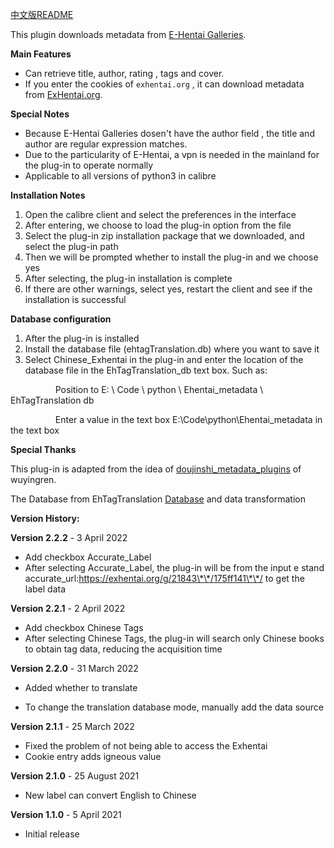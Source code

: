 [中文版README](README_cn.md)

This plugin downloads metadata from [E-Hentai Galleries](https://e-hentai.org/).

**Main Features**

- Can retrieve title, author, rating , tags and cover.
- If you enter the cookies of `exhentai.org` , it can download metadata from [ExHentai.org](https://exhentai.org/).

**Special Notes**

- Because E-Hentai Galleries dosen't have the author field , the title and author are regular expression matches. 
- Due to the particularity of E-Hentai, a vpn is needed in the mainland for the plug-in to operate normally
- Applicable to all versions of python3 in calibre

**Installation Notes**

1. Open the calibre client and select the preferences in the interface
2. After entering, we choose to load the plug-in option from the file
3. Select the plug-in zip installation package that we downloaded, and select the plug-in path
4. Then we will be prompted whether to install the plug-in and we choose yes
5. After selecting, the plug-in installation is complete
6. If there are other warnings, select yes, restart the client and see if the installation is successful

**Database configuration**

1. After the plug-in is installed
2. Install the database file (ehtagTranslation.db) where you want to save it
3. Select Chinese_Exhentai in the plug-in and enter the location of the database file in the EhTagTranslation_db text box. Such as:


&emsp; &emsp; &emsp; &emsp; Position to E: \ Code \ python \ Ehentai_metadata \ EhTagTranslation db

&emsp; &emsp; &emsp; &emsp; Enter a value in the text box E:\Code\python\Ehentai_metadata in the text box

**Special Thanks**

This plug-in is adapted from the idea of ​​[doujinshi_metadata_plugins](https://github.com/yingziwu/doujinshi_metadata_plugins) of wuyingren.

The Database from EhTagTranslation [Database](https://github.com/EhTagTranslation/Database) and data transformation

**Version History:**

**Version 2.2.2** - 3 April 2022

- Add checkbox Accurate_Label
- After selecting Accurate_Label, the plug-in will be from the input e stand accurate_url:https://exhentai.org/g/21843\*\*/175ff141\*\*/ to get the label data


**Version 2.2.1** - 2 April 2022

- Add checkbox Chinese Tags
- After selecting Chinese Tags, the plug-in will search only Chinese books to obtain tag data, reducing the acquisition time


**Version 2.2.0** - 31 March 2022

- Added whether to translate

- To change the translation database mode, manually add the data source


**Version 2.1.1** - 25 March 2022

- Fixed the problem of not being able to access the Exhentai
- Cookie entry adds igneous value


**Version 2.1.0** - 25 August 2021

- New label can convert English to Chinese

**Version 1.1.0** - 5 April 2021

- Initial release


